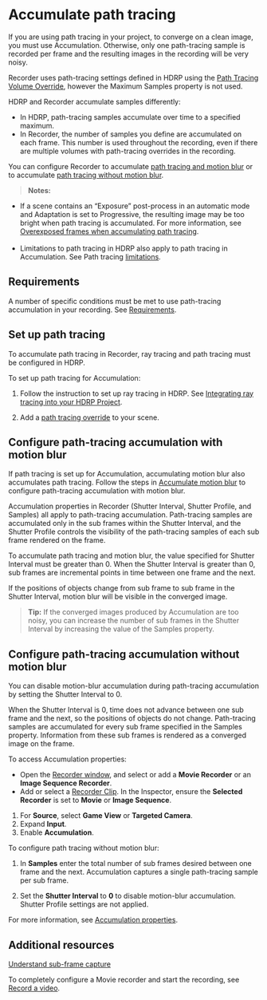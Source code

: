 # Accumulate path tracing

If you are using path tracing in your project, to converge on a clean image, you must use Accumulation. Otherwise, only one path-tracing sample is recorded per frame and the resulting images in the recording will be very noisy.

Recorder uses path-tracing settings defined in HDRP using the [Path Tracing Volume Override](https://docs.unity3d.com/Packages/com.unity.render-pipelines.high-definition@latest/index.html?subfolder=/manual/Ray-Tracing-Path-Tracing.html%23adding-path-tracing-to-a-scene), however the Maximum Samples property is not used.  

HDRP and Recorder accumulate samples differently:
* In HDRP, path-tracing samples accumulate over time to a specified maximum.  
* In Recorder, the number of samples you define are accumulated on each frame. This number is used throughout the recording, even if there are multiple volumes with path-tracing overrides in the recording.

You can configure Recorder to accumulate [path tracing and motion blur](RecordingAccumulationPathTracing.md#configure-path-tracing-accumulation-with-motion-blur) or to accumulate [path tracing without motion blur](RecordingAccumulationPathTracing.md#configure-path-tracing-accumulation-without-motion-blur).

>**Notes:**
* If a scene contains an “Exposure” post-process in an automatic mode and Adaptation is set to Progressive, the resulting image may be too bright when path tracing is accumulated. For more information, see [Overexposed frames when accumulating path tracing](KnownIssues.md#overexposed-frames-when-accumulating-path-tracing).<br/><br/>
* Limitations to path tracing in HDRP also apply to path tracing in Accumulation. See Path tracing [limitations](https://docs.unity3d.com/Packages/com.unity.render-pipelines.high-definition@latest/index.html?subfolder=/manual/Ray-Tracing-Path-Tracing.html%23limitations).

## Requirements
A number of specific conditions must be met to use path-tracing accumulation in your recording. See [Requirements](RecordingAccumulation.md#requirements).

## Set up path tracing
To accumulate path tracing in Recorder, ray tracing and path tracing must be configured in HDRP.

To set up path tracing for Accumulation:

1. Follow the instruction to set up ray tracing in HDRP. See [Integrating ray tracing into your HDRP Project](https://docs.unity3d.com/Packages/com.unity.render-pipelines.high-definition@latest/index.html?subfolder=/manual/Ray-Tracing-Getting-Started.html%23integrating-ray-tracing-into-your-hdrp-project).

2. Add a [path tracing override](https://docs.unity3d.com/Packages/com.unity.render-pipelines.high-definition@latest/index.html?subfolder=/manual/Ray-Tracing-Path-Tracing.html?q=Path%23adding-path-tracing-to-a-scene) to your scene.

## Configure path-tracing accumulation with motion blur

If path tracing is set up for Accumulation, accumulating motion blur also accumulates path tracing. Follow the steps in [Accumulate motion blur](RecordingAccumulationMotionBlur.md) to configure path-tracing accumulation with motion blur.

Accumulation properties in Recorder (Shutter Interval, Shutter Profile, and Samples) all apply to path-tracing accumulation. Path-tracing samples are accumulated only in the sub frames within the Shutter Interval, and the Shutter Profile controls the visibility of the path-tracing samples of each sub frame rendered on the frame.

To accumulate path tracing and motion blur, the value specified for Shutter Interval must be greater than 0.  When the Shutter Interval is greater than 0, sub frames are incremental points in time between one frame and the next.

If the positions of objects change from sub frame to sub frame in the Shutter Interval, motion blur will be visible in the converged image.

>**Tip:** If the converged images produced by Accumulation are too noisy, you can increase the number of sub frames in the Shutter Interval by increasing the value of the Samples property.

## Configure path-tracing accumulation without motion blur

You can disable motion-blur accumulation during path-tracing accumulation by setting the Shutter Interval to 0.

When the Shutter Interval is 0, time does not advance between one sub frame and the next, so the positions of objects do not change. Path-tracing samples are accumulated for every sub frame specified in the Samples property. Information from these sub frames is rendered as a converged image on the frame.

To access Accumulation properties:

* Open the [Recorder window](RecordingRecorderWindow.md), and select or add a **Movie Recorder** or an **Image Sequence Recorder**.
* Add or select a [Recorder Clip](RecordingTimelineTrack.md). In the Inspector, ensure the **Selected Recorder** is set to **Movie** or **Image Sequence**.

1. For **Source**, select **Game View** or **Targeted Camera**.
2. Expand **Input**.
3. Enable **Accumulation**.

To configure path tracing without motion blur:

1.  In **Samples** enter the total number of sub frames desired between one frame and the next. Accumulation captures a single path-tracing sample per sub frame.

2. Set the **Shutter Interval** to **0** to disable motion-blur accumulation. Shutter Profile settings are not applied.

For more information, see [Accumulation properties](RecorderAccumulationProperties.md).

## Additional resources

[Understand sub-frame capture](RecorderAccumulationUnderstandSubFrameCapture.md)

To completely configure a Movie recorder and start the recording, see [Record a video](recordingVideo.md).
